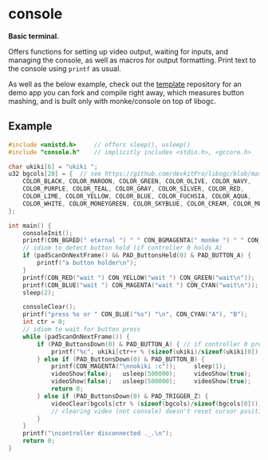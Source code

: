 # console

**Basic terminal.**

Offers functions for setting up video output, waiting for inputs, and managing the console, as well as macros for output formatting. Print text to the console using `printf` as usual.

As well as the below example, check out the [template](https://github.com/systemwii/template) repository for an demo app you can fork and compile right away, which measures button mashing, and is built only with monke/console on top of libogc.

## Example
```c
#include <unistd.h>     // offers sleep(), usleep()     
#include "console.h"    // implicitly includes <stdio.h>, <gccore.h>

char ukiki[6] = "ukiki ";
u32 bgcols[20] = {  // see https://github.com/devkitPro/libogc/blob/master/gc/ogc/color.h
    COLOR_BLACK, COLOR_MAROON, COLOR_GREEN, COLOR_OLIVE, COLOR_NAVY,
    COLOR_PURPLE, COLOR_TEAL, COLOR_GRAY, COLOR_SILVER, COLOR_RED,
    COLOR_LIME, COLOR_YELLOW, COLOR_BLUE, COLOR_FUCHSIA, COLOR_AQUA,
    COLOR_WHITE, COLOR_MONEYGREEN, COLOR_SKYBLUE, COLOR_CREAM, COLOR_MEDGRAY,
};

int main() {
    consoleInit();
    printf(CON_BGRED(" eternal ") " " CON_BGMAGENTA(" monke ") " " CON_BGYELLOW(CON_BLACK(" disorder ")) "\n");
    // idiom to detect button hold (if controller 0 holds A)
    if (padScanOnNextFrame() && PAD_ButtonsHeld(0) & PAD_BUTTON_A) {
        printf("a button holder\n");
    }
    printf(CON_RED("wait ") CON_YELLOW("wait ") CON_GREEN("wait\n"));
    printf(CON_BLUE("wait ") CON_MAGENTA("wait ") CON_CYAN("wait\n"));
    sleep(2);

    consoleClear();
    printf("press %s or " CON_BLUE("%s") "\n", CON_CYAN("A"), "B");
    int ctr = 0;
    // idiom to wait for button press
    while (padScanOnNextFrame()) {
        if (PAD_ButtonsDown(0) & PAD_BUTTON_A) { // if controller 0 pressed A
            printf("%c", ukiki[ctr++ % (sizeof(ukiki)/sizeof(ukiki[0]))]);
        } else if (PAD_ButtonsDown(0) & PAD_BUTTON_B) {
            printf(CON_MAGENTA("\nnokiki :c"));     sleep(1);
            videoShow(false);   usleep(500000);     videoShow(true);    usleep(500000);
            videoShow(false);   usleep(500000);     videoShow(true);
            return 0;
        } else if (PAD_ButtonsDown(0) & PAD_TRIGGER_Z) {
            videoClear(bgcols[ctr % (sizeof(bgcols)/sizeof(bgcols[0]))]);
            // clearing video (not console) doesn't reset cursor position
        }
    }
    printf("\ncontroller disconnected ._.\n");
    return 0;
}
```
